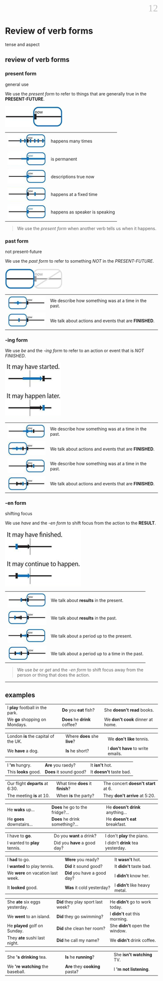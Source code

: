 <div align=right><font color=silver size=6 face="微软雅黑">12</font></div>

# Review of verb forms
tense and aspect

## review of verb forms

### present form
general use

We use the *present form* to refer to things that are generally true in the **PRESENT-FUTURE**.

![](./static-resource/12.%20Review%20of%20verb%20forms/review%20of%20verb%20forms%2006.png)

|||
|---|---|
|![](./static-resource/12.%20Review%20of%20verb%20forms/review%20of%20verb%20forms%2001.png)|happens many times|
|![](./static-resource/12.%20Review%20of%20verb%20forms/review%20of%20verb%20forms%2002.png)|is permanent|
|![](./static-resource/12.%20Review%20of%20verb%20forms/review%20of%20verb%20forms%2003.png)|descriptions true now|
|![](./static-resource/12.%20Review%20of%20verb%20forms/review%20of%20verb%20forms%2004.png)|happens at a fixed time|
|![](./static-resource/12.%20Review%20of%20verb%20forms/review%20of%20verb%20forms%2005.png)|happens as speaker is speaking|

> We use the *present form* when another verb tells us when it happens.

### past form
not present-future

We use the *past form* to refer to something *NOT* in the *PRESENT-FUTURE*.

![](./static-resource/12.%20Review%20of%20verb%20forms/review%20of%20verb%20forms%2007.png)

|||
|---|---|
|![](./static-resource/12.%20Review%20of%20verb%20forms/review%20of%20verb%20forms%2008.png)|We describe how something was at a time in the past.|
|![](./static-resource/12.%20Review%20of%20verb%20forms/review%20of%20verb%20forms%2009.png)|We talk about actions and events that are **FINISHED**.|

### -ing form
We use *be* and the *-ing form* to refer to an action or event that is *NOT FINISHED*.

![](./static-resource/12.%20Review%20of%20verb%20forms/review%20of%20verb%20forms%2010.png)

|||
|---|---|
|![](./static-resource/12.%20Review%20of%20verb%20forms/review%20of%20verb%20forms%2011.png)|We describe how something was at a time in the past.|
|![](./static-resource/12.%20Review%20of%20verb%20forms/review%20of%20verb%20forms%2012.png)|We talk about actions and events that are **FINISHED**.|
|![](./static-resource/12.%20Review%20of%20verb%20forms/review%20of%20verb%20forms%2013.png)|We describe how something was at a time in the past.|
|![](./static-resource/12.%20Review%20of%20verb%20forms/review%20of%20verb%20forms%2014.png)|We talk about actions and events that are **FINISHED**.|

### -en form
shifting focus

We use *have* and the *-en form* to shift focus from the action to the **RESULT**.

![](./static-resource/12.%20Review%20of%20verb%20forms/review%20of%20verb%20forms%2015.png)

|||
|---|---|
|![](./static-resource/12.%20Review%20of%20verb%20forms/review%20of%20verb%20forms%2016.png)|We talk about **results** in the present.|
|![](./static-resource/12.%20Review%20of%20verb%20forms/review%20of%20verb%20forms%2017.png)|We talk about **results** in the past.|
|![](./static-resource/12.%20Review%20of%20verb%20forms/review%20of%20verb%20forms%2018.png)|We talk about a period up to the present.|
|![](./static-resource/12.%20Review%20of%20verb%20forms/review%20of%20verb%20forms%2019.png)|We talk about a period up to a time in the past.|

> We use *be* or *get* and the *-en form* to shift focus away from the person or thing that does the action.

---

## examples
||||
|---|---|---|
|I **play** football in the park.|**Do** you **eat** fish?|She **doesn't read** books.|
|We **go** shopping on Mondays.|**Does** he **drink** coffee?|We **don't cook** dinner at home.|

||||
|---|---|---|
|London **is** the capital of the UK.|Where **does** she **live**?|We **don't like** tennis.|
|We **have** a dog.|**Is** he short?|I **don't have** to write emails.|

||||
|---|---|---|
|I **'m** hungry.|**Are** you raedy?|It **isn't** hot.|
|This **looks** good.|**Does** it sound good?|It **doesn't** taste bad.|

||||
|---|---|---|
|Our flight **departs** at 6:30.|What time **does** it **finish**?|The concert **doesn't start** at 6.|
|The meeting **is** at 10.|When **is** the party?|They **don't arrive** at 5:20.|

||||
|---|---|---|
|He **waks** up...|**Does** he go to the fridge?...|He **doesn't drink** anything...|
|He **goes** downstairs...|**Does** he drink something?...|He **doesn't eat** breakfast.|

||||
|---|---|---|
|I have to **go**.|Do you **want** a drink?|I don't **play** the piano.|
|I wanted to **play** tennis.|Did you **have** a good day?|I didn't **drink** tea yesterday.|

||||
|---|---|---|
|I **had** to go.|**Were** you ready?|It **wasn't** hot.|
|I **wanted** to play tennis.|**Did** it sound good?|It **didn't** taste bad.|
|We **were** on vacation last week.|**Did** you have a good day?|I **didn't** know her.|
|It **looked** good.|**Was** it cold yesterday?|I **didn't** like heavy metal.|

||||
|---|---|---|
|She **ate** six eggs yesterday.|**Did** they play sport last week?|He **didn't** go to work today.|
|We **went** to an island.|**Did** they go swimming?|I **didn't** eat this morning.|
|He **played** golf on Sunday.|**Did** she clean her room?|She **didn't** open the window.|
|They **ate** sushi last night.|**Did** he call my name?|We **didn't** drink coffee.|

||||
|---|---|---|
|She **'s drinking** tea.|**Is** he **running**?|She **isn't watching** TV.|
|We **'re watching** the baseball.|**Are** they **cooking** pasta?|I **'m not listening**.|